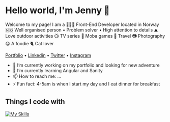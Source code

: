 # Hello world, I'm Jenny 👋

Welcome to my page! I am a 🧑🏻‍💻 Front-End Developer located in Norway 🇳🇴 Well organised person • Problem solver • High attention to details ⛰️ Love outdoor activities 📺 TV series 👾 Moba games 🧳 Travel 📷 Photography 😋 A foodie 🐈 Cat lover

<a href="https://comforting-parfait-fe7cbf.netlify.app/index.html">Portfolio</a> •
<a href="https://www.linkedin.com/in/jenny-gramdal-6b904420a">Linkedin</a> •
<a href="https://twitter.com/jennyjen_gra">Twitter</a> •
<a href="https://www.instagram.com/__jenny.jen___/">Instagram</a>

- 🔭 I’m currently working on my portfolio and looking for new adventure
- 🌱 I’m currently learning Angular and Sanity
- 📫 How to reach me: ...
- ⚡ Fun fact: 4-5am is when I start my day and I eat dinner for breakfast

## Things I code with

[![My Skills](https://skillicons.dev/icons?i=html,html5,css,sass,js,ts,react,prettier)](https://skillicons.dev)
